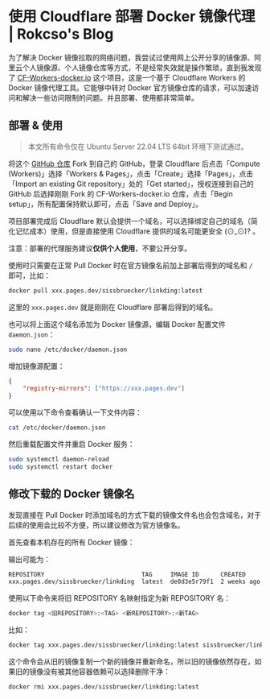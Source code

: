 # 使用 Cloudflare 部署 Docker 镜像代理 | Rokcso's Blog
为了解决 Docker 镜像拉取的网络问题，我尝试过使用网上公开分享的镜像源、阿里云个人镜像源、个人镜像仓库等方式，不是经常失效就是操作繁琐，直到我发现了 [CF-Workers-docker.io](https://github.com/cmliu/CF-Workers-docker.io) 这个项目，这是一个基于 Cloudflare Workers 的 Docker 镜像代理工具。它能够中转对 Docker 官方镜像仓库的请求，可以加速访问和解决一些访问限制的问题。并且部署、使用都非常简单。

部署 & 使用
-------

> 本文所有命令仅在 Ubuntu Server 22.04 LTS 64bit 环境下测试通过。

将这个 [GitHub 仓库](https://github.com/cmliu/CF-Workers-docker.io) Fork 到自己的 GitHub，登录 Cloudflare 后点击「Compute (Workers)」选择「Workers & Pages」，点击「Create」选择「Pages」，点击「Import an existing Git repository」处的「Get started」，授权连接到自己的 GitHub 后选择刚刚 Fork 的 CF-Workers-docker.io 仓库，点击「Begin setup」，所有配置保持默认即可，点击「Save and Deploy」。

项目部署完成后 Cloudflare 默认会提供一个域名，可以选择绑定自己的域名（简化记忆成本）使用，但是直接使用 Cloudflare 提供的域名可能更安全 (⊙\_⊙)? 。

注意：部署的代理服务建议**仅供个人使用**，不要公开分享。

使用时只需要在正常 Pull Docker 时在官方镜像名前加上部署后得到的域名和 `/` 即可，比如：

```bash
docker pull xxx.pages.dev/sissbruecker/linkding:latest

```

这里的 `xxx.pages.dev` 就是刚刚在 Cloudflare 部署后得到的域名。

也可以将上面这个域名添加为 Docker 镜像源，编辑 Docker 配置文件 `daemon.json`：

```bash
sudo nano /etc/docker/daemon.json

```

增加镜像源配置：

```json
{
    "registry-mirrors": ["https://xxx.pages.dev"]
}            

```

可以使用以下命令查看确认一下文件内容：

```bash
cat /etc/docker/daemon.json

```

然后重载配置文件并重启 Docker 服务：

```bash
sudo systemctl daemon-reload
sudo systemctl restart docker

```

修改下载的 Docker 镜像名
----------------

发现直接在 Pull Docker 时添加域名的方式下载的镜像文件名也会包含域名，对于后续的使用会比较不方便，所以建议修改为官方镜像名。

首先查看本机存在的所有 Docker 镜像：

输出可能为：

```bash
REPOSITORY                           TAG     IMAGE ID      CREATED      SIZE
xxx.pages.dev/sissbruecker/linkding  latest  de0d3e5r79f1  2 weeks ago  489MB

```

使用以下命令来将旧 REPOSITORY 名映射指定为新 REPOSITORY 名：

```bash
docker tag <旧REPOSITORY>:<TAG> <新REPOSITORY>:<新TAG>

```

比如：

```bash
docker tag xxx.pages.dev/sissbruecker/linkding:latest sissbruecker/linkding:latest

```

这个命令会从旧的镜像复制一个新的镜像并重新命名，所以旧的镜像依然存在，如果旧的镜像没有被其他容器依赖可以选择删除干净：

```bash
docker rmi xxx.pages.dev/sissbruecker/linkding:latest

```